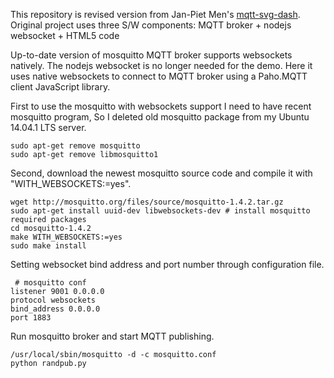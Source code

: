 This repository is revised version from Jan-Piet Men's [mqtt-svg-dash][1].
Original project uses three S/W components:
MQTT broker + nodejs websocket + HTML5 code

Up-to-date version of mosquitto MQTT broker supports websockets natively.
The nodejs websocket is no longer needed for the demo.
Here it uses native websockets to connect to MQTT broker using a Paho.MQTT client JavaScript library.

First to use the mosquitto with websockets support I need to have recent mosquitto program,
So I deleted old mosquitto package from my Ubuntu 14.04.1 LTS server.
```
sudo apt-get remove mosquitto
sudo apt-get remove libmosquitto1
```

Second, download the newest mosquitto source code and compile it with "WITH_WEBSOCKETS:=yes".
```
wget http://mosquitto.org/files/source/mosquitto-1.4.2.tar.gz
sudo apt-get install uuid-dev libwebsockets-dev	# install mosquitto required packages
cd mosquitto-1.4.2
make WITH_WEBSOCKETS:=yes
sudo make install
```

Setting websocket bind address and port number through configuration file.
```
 # mosquitto conf 
listener 9001 0.0.0.0
protocol websockets
bind_address 0.0.0.0
port 1883
```

Run mosquitto broker and start MQTT publishing.
```
/usr/local/sbin/mosquitto -d -c mosquitto.conf
python randpub.py
```

[1]: https://github.com/jpmens/mqtt-svg-dash

